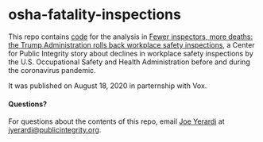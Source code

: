 # osha-fatality-inspections

This repo contains [code](https://github.com/PublicI/osha-fatality-inspections/blob/master/osha-fatality-inspections.nb.html) for the analysis in [Fewer inspectors, more deaths: the Trump Administration rolls back workplace safety inspections](https://publicintegrity.org/politics/system-failure/deaths-cutbacks-workplace-safety-inspections-osha/), a Center for Public Integrity story about declines in workplace safety inspections by the U.S. Occupational Safety and Health Administration before and during the coronavirus pandemic.

It was published on August 18, 2020 in parternship with Vox.

#### Questions?
For questions about the contents of this repo, email [Joe Yerardi](https://publicintegrity.org/author/joe-yerardi/) at jyerardi@publicintegrity.org.
